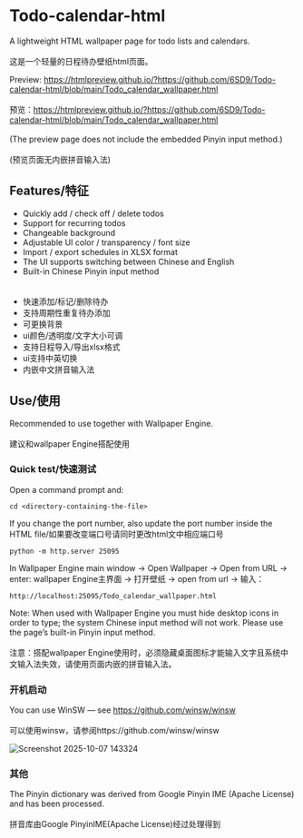 # Todo-calendar-html
A lightweight HTML wallpaper page for todo lists and calendars. <br></br>
这是一个轻量的日程待办壁纸html页面。

Preview: https://htmlpreview.github.io/?https://github.com/6SD9/Todo-calendar-html/blob/main/Todo_calendar_wallpaper.html <br></br>
预览：https://htmlpreview.github.io/?https://github.com/6SD9/Todo-calendar-html/blob/main/Todo_calendar_wallpaper.html <br></br>
(The preview page does not include the embedded Pinyin input method.)<br></br>
(预览页面无内嵌拼音输入法)

## Features/特征
- Quickly add / check off / delete todos
- Support for recurring todos
- Changeable background
- Adjustable UI color / transparency / font size
- Import / export schedules in XLSX format
- The UI supports switching between Chinese and English
- Built-in Chinese Pinyin input method  
<br></br>
- 快速添加/标记/删除待办
- 支持周期性重复待办添加
- 可更换背景
- ui颜色/透明度/文字大小可调
- 支持日程导入/导出xlsx格式
- ui支持中英切换
- 内嵌中文拼音输入法

## Use/使用
Recommended to use together with Wallpaper Engine.<br></br>
建议和wallpaper Engine搭配使用

### Quick test/快速测试
Open a command prompt and:
```
cd <directory-containing-the-file>
```
If you change the port number, also update the port number inside the HTML file/如果要改变端口号请同时更改html文中相应端口号
```
python -m http.server 25095
```
In Wallpaper Engine main window → Open Wallpaper → Open from URL → enter:
wallpaper Engine主界面 → 打开壁纸 → open from url → 输入：
```
http://localhost:25095/Todo_calendar_wallpaper.html
```
Note: When used with Wallpaper Engine you must hide desktop icons in order to type; the system Chinese input method will not work. Please use the page’s built-in Pinyin input method.<br></br>
注意：搭配wallpaper Engine使用时，必须隐藏桌面图标才能输入文字且系统中文输入法失效，请使用页面内嵌的拼音输入法。

### 开机启动
You can use WinSW — see https://github.com/winsw/winsw <br></br>
可以使用winsw，请参阅https://github.com/winsw/winsw


![Screenshot 2025-10-07 143324 ](https://github.com/user-attachments/assets/ebc55342-bb6b-473c-b701-712f9f2e98bb)


### 其他
The Pinyin dictionary was derived from Google Pinyin IME (Apache License) and has been processed.<br></br>
拼音库由Google PinyinIME(Apache License)经过处理得到
